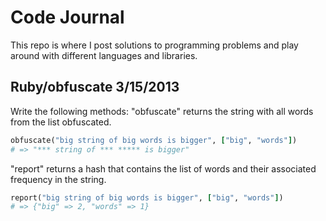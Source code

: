 # Code Journal

This repo is where I post solutions to programming problems and play around with different languages and libraries.

## Ruby/obfuscate 3/15/2013
Write the following methods:
"obfuscate" returns the string with all words from the list obfuscated.
```ruby
obfuscate("big string of big words is bigger", ["big", "words"]) 
# => "*** string of *** ***** is bigger"
```
"report" returns a hash that contains the list of words and their associated frequency in the string.
```ruby
report("big string of big words is bigger", ["big", "words"]) 
# => {"big" => 2, "words" => 1}
```